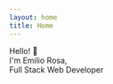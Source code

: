 ```yaml
---
layout: home
title: Home
---
```


<div class="w-100 text-center mt-5 mb-5">
  
Hello! 👋<br/>
I'm Emilio Rosa, 
<br/>
Full Stack Web Developer

</div>
